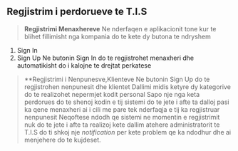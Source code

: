##   Regjistrim i perdorueve te T.I.S

>**Regjistrimi Menaxhereve**
Ne nderfaqen e aplikacionit tone kur te blihet fillimisht nga kompania 
do te kete dy butona te ndryshem 
1.  Sign In    
2.  Sign Up
Ne butonin Sign In do te regjistrohet menaxheri dhe automatikisht do i kalojne te drejtat perkatese
>**Regjistrimi i Nenpunesve,Klienteve
Ne butonin Sign Up do te regjistrohen nenpunesit dhe klientet 
Dallimi midis ketyre dy kategorive do te realizohet nepermjet kodit personal
Sapo nje nga keta perdorues do te shenoj kodin e tij sistemi do te jete i afte ta dalloj 
pasi ka qene menaxheri ai i cili me pare tek nderfaqja e tij ka regjistruar nenpunesit
Neqoftese ndodh qe sistemi ne momentin e regjistrimit nuk do te jete i afte ta realizoj kete dallim
atehere administratorit te T.I.S do ti shkoj nje _notification_  per kete problem qe ka ndodhur
dhe ai menjehere do te kujdeset.
